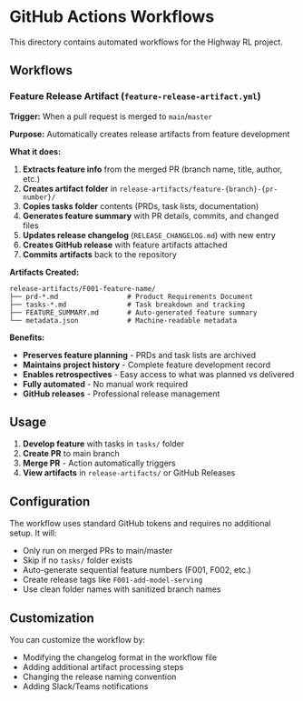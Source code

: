 # GitHub Actions Workflows

This directory contains automated workflows for the Highway RL project.

## Workflows

### Feature Release Artifact (`feature-release-artifact.yml`)

**Trigger:** When a pull request is merged to `main`/`master`

**Purpose:** Automatically creates release artifacts from feature development

**What it does:**
1. **Extracts feature info** from the merged PR (branch name, title, author, etc.)
2. **Creates artifact folder** in `release-artifacts/feature-{branch}-{pr-number}/`
3. **Copies tasks folder** contents (PRDs, task lists, documentation)
4. **Generates feature summary** with PR details, commits, and changed files
5. **Updates release changelog** (`RELEASE_CHANGELOG.md`) with new entry
6. **Creates GitHub release** with feature artifacts attached
7. **Commits artifacts** back to the repository

**Artifacts Created:**
```
release-artifacts/F001-feature-name/
├── prd-*.md                 # Product Requirements Document
├── tasks-*.md               # Task breakdown and tracking
├── FEATURE_SUMMARY.md       # Auto-generated feature summary
└── metadata.json            # Machine-readable metadata
```

**Benefits:**
- **Preserves feature planning** - PRDs and task lists are archived
- **Maintains project history** - Complete feature development record
- **Enables retrospectives** - Easy access to what was planned vs delivered
- **Fully automated** - No manual work required
- **GitHub releases** - Professional release management

## Usage

1. **Develop feature** with tasks in `tasks/` folder
2. **Create PR** to main branch
3. **Merge PR** - Action automatically triggers
4. **View artifacts** in `release-artifacts/` or GitHub Releases

## Configuration

The workflow uses standard GitHub tokens and requires no additional setup. It will:
- Only run on merged PRs to main/master
- Skip if no `tasks/` folder exists
- Auto-generate sequential feature numbers (F001, F002, etc.)
- Create release tags like `F001-add-model-serving`
- Use clean folder names with sanitized branch names

## Customization

You can customize the workflow by:
- Modifying the changelog format in the workflow file
- Adding additional artifact processing steps
- Changing the release naming convention
- Adding Slack/Teams notifications
